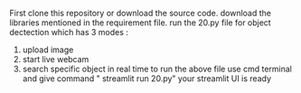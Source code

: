 First clone this repository or download the source code.
download the libraries mentioned in the requirement file.
run the 20.py file for object dectection which has 3 modes : 
 1. upload image
 2. start live webcam
 3. search specific object in real time
to run the above file use cmd terminal and give command " streamlit run 20.py"
your streamlit UI is ready

